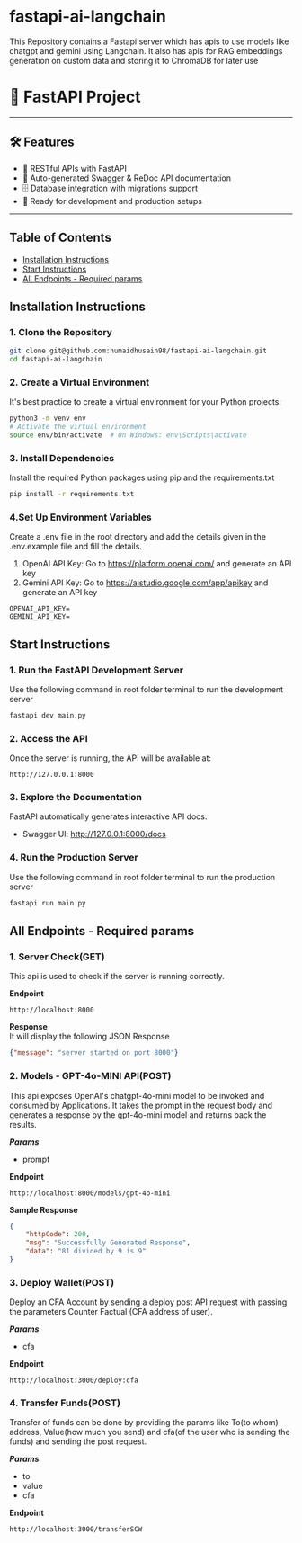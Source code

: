 # fastapi-ai-langchain
This Repository contains a Fastapi server which has apis to use models like chatgpt and gemini using Langchain. It also has apis for RAG embeddings generation on custom data and storing it to ChromaDB for later use


# 🚀 FastAPI Project

---

## 🛠 Features
- 🔗 RESTful APIs with FastAPI
- 📜 Auto-generated Swagger & ReDoc API documentation
- 🗄️ Database integration with migrations support
- 🧪 Ready for development and production setups

---
## Table of Contents

- [Installation Instructions](#installation-instructions)
- [Start Instructions](#start-instructions)
- [All Endpoints - Required params](#all-endpoints---required-params)

## Installation Instructions

### 1. Clone the Repository
```bash
git clone git@github.com:humaidhusain98/fastapi-ai-langchain.git
cd fastapi-ai-langchain
```

### 2. Create a Virtual Environment
It's best practice to create a virtual environment for your Python projects:
```bash
python3 -m venv env
# Activate the virtual environment
source env/bin/activate  # On Windows: env\Scripts\activate
```

### 3. Install Dependencies
Install the required Python packages using pip and the requirements.txt
```bash
pip install -r requirements.txt
```

### 4.Set Up Environment Variables
Create a .env file in the root directory and add the details given in the .env.example file and fill the details. 
<br />
1. OpenAI API Key: Go to https://platform.openai.com/ and generate an API key
2. Gemini API Key: Go to https://aistudio.google.com/app/apikey and generate an API key
```env
OPENAI_API_KEY=
GEMINI_API_KEY=
```

## Start Instructions
### 1. Run the FastAPI Development Server
Use the following command in root folder terminal to run the development server
```bash
fastapi dev main.py
```

### 2. Access the API
Once the server is running, the API will be available at:
```arduino
http://127.0.0.1:8000
```

### 3. Explore the Documentation
FastAPI automatically generates interactive API docs:
- Swagger UI: http://127.0.0.1:8000/docs

### 4. Run the Production Server
Use the following command in root folder terminal to run the production server
```bash
fastapi run main.py
```

## All Endpoints - Required params

### 1. Server Check(GET)

This api is used to check if the server is running correctly.


**Endpoint**

```
http://localhost:8000
```

**Response**
<br/>
It will display the following JSON Response
```json
{"message": "server started on port 8000"}
```

### 2. Models - GPT-4o-MINI API(POST)

This api exposes OpenAI's chatgpt-4o-mini model to be invoked and consumed by Applications. It takes the prompt in the request body and generates a response by the gpt-4o-mini model and returns back the results.

**_Params_**

- prompt

**Endpoint**

```
http://localhost:8000/models/gpt-4o-mini
```

**Sample Response**
```json
{
    "httpCode": 200,
    "msg": "Successfully Generated Response",
    "data": "81 divided by 9 is 9"
}
```

### 3. Deploy Wallet(POST)

Deploy an CFA Account by sending a deploy post API request with passing the parameters Counter Factual (CFA address of user).

**_Params_**

- cfa

**Endpoint**

```
http://localhost:3000/deploy:cfa
```

### 4. Transfer Funds(POST)

Transfer of funds can be done by providing the params like To(to whom) address, Value(how much you send) and cfa(of the user who is sending the funds) and sending the post request.

**_Params_**

- to
- value
- cfa

**Endpoint**

```
http://localhost:3000/transferSCW
```


